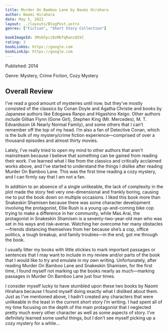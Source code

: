 ```yaml
---
title: Murder On Bamboo Lane by Naomi Hirahara
author: Naomi Hirahara
date: May 5, 2022
layout: ../layouts/BlogPost.astro
genres: ["Fiction", "Short Story Collection"]

bookImageId: 3MsbFpci9zMbfqRancQSVC
rating: 3
bookLinkUs: https://google.com
bookLinkJp: https://google.com
---
```


Published: 2014

Genre: Mystery, Crime Fiction, Cozy Mystery

## Overall Review

I’ve read a good amount of mysteries until now, but they’ve mostly consisted of the classics by Conan Doyle and Agatha Christie and books by Japanese authors like Edogawa Ranpo and Higashino Keigo. Other authors include Gillian Flynn (Gone Girl), Stephen King (Mr. Mercedes), M. T. Edvardsson (A Nearly Normal Family), and some others that I can’t remember off the top of my head. I’m also a fan of Detective Conan, which is the bulk of my mystery/crime fiction experience—comprised of over a thousand episodes and almost thirty movies.

Lately, I’ve really tried to open my mind to other authors that aren’t mainstream because I believe that something can be gained from reading their work. I’ve learned what I like from the classics and critically acclaimed works above, and I’ve started to understand the things I dislike after reading Murder On Bamboo Lane. This was the first time reading a cozy mystery, and I can firmly say that I am not a fan.

In addition to an absence of a single unlikeable, the lack of complexity in the plot made the story feel very one-dimensional and frankly boring, causing me to put the book down on multiple occasions. I liked this book more than Snakeskin Shamisen because there was some character development involving the protagonist, Ellie Rush is a young up-and-coming bike cop trying to make a difference in her community, while Mas Arai, the protagonist in Snakeskin Shamisen is a seventy-two-year-old man who was set in his ways and risk-averse. Watching her overcome her many obstacles—friends distancing themselves from her because she’s a cop, office politics, a tough breakup, and family troubles—in the end, got me through the book.

I usually litter my books with little stickies to mark important passages or sentences that I may want to include in my review and/or parts of the book that I would like to try and emulate in my own writing. Unfortunately, after reading Murder On Bamboo Lane and Snakeskin Shamisen, for the first time, I found myself not marking up the books nearly as much—marking passages in Murder On Bamboo Lane just four times.

I consider myself lucky to have stumbled upon these two books by Naomi Hirahara because I found myself doing exactly what I disliked about them. Just as I’ve mentioned above, I hadn’t created any characters that were unlikeable in the least in the current short story I’m writing. I had spent all of my time focusing on the depth of the main protagonist that I neglected pretty much every other character as well as some aspects of story. I’ve definitely learned some useful things, but I don’t see myself picking up a cozy mystery for a while…
